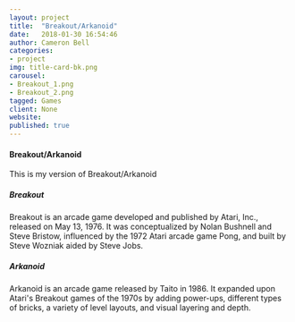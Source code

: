 ```yaml
---
layout: project
title:  "Breakout/Arkanoid"
date:   2018-01-30 16:54:46
author: Cameron Bell
categories:
- project
img: title-card-bk.png
carousel:
- Breakout_1.png
- Breakout_2.png
tagged: Games
client: None
website: 
published: true
---
```

#### Breakout/Arkanoid
This is my version of Breakout/Arkanoid 

##### Breakout
Breakout is an arcade game developed and published by Atari, Inc., released on May 13, 1976. It was conceptualized by Nolan Bushnell and Steve Bristow, influenced by the 1972 Atari arcade game Pong, and built by Steve Wozniak aided by Steve Jobs.

##### Arkanoid
Arkanoid is an arcade game released by Taito in 1986. It expanded upon Atari's Breakout games of the 1970s by adding power-ups, different types of bricks, a variety of level layouts, and visual layering and depth.

